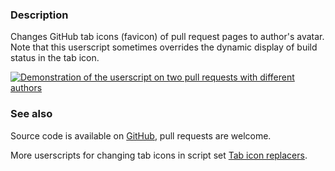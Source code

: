 ### Description

Changes GitHub tab icons (favicon) of pull request pages to author's avatar.
Note that this userscript sometimes overrides the dynamic display of build
status in the tab icon.

[![Demonstration of the userscript on two pull requests with different authors][Screenshot]][GreasyForkInstall]

### See also

Source code is available on [GitHub][GitHubRepo], pull requests are welcome.

More userscripts for changing tab icons in script set [Tab icon replacers][TabIconReplacers].

[Screenshot]: https://i.imgur.com/E9klZN1.png
[GreasyForkInstall]: https://greasyfork.org/scripts/470905-github-pr-author-avatar-as-tab-icon/code/GitHub:%20PR%20author%20avatar%20as%20tab%20icon.user.js
[GitHubRepo]: https://github.com/rybak/github-pr-avatars-tab-icons
[TabIconReplacers]: https://greasyfork.org/en/scripts?set=587204&sort=created
